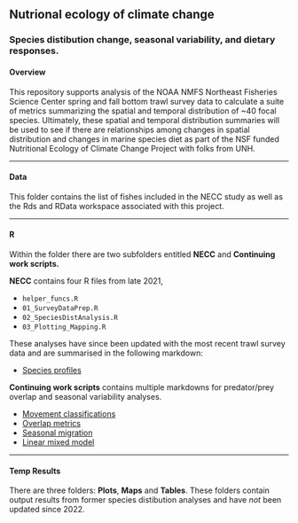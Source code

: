 ## Nutrional ecology of climate change

### Species distibution change, seasonal variability, and dietary responses.

#### Overview

This repository supports analysis of the NOAA NMFS Northeast Fisheries Science Center spring and fall bottom trawl survey data to calculate a suite of metrics summarizing the spatial and temporal distribution of \~40 focal species. Ultimately, these spatial and temporal distribution summaries will be used to see if there are relationships among changes in spatial distribution and changes in marine species diet as part of the NSF funded Nutritional Ecology of Climate Change Project with folks from UNH.

------------------------------------------------------------------------

#### Data

This folder contains the list of fishes included in the NECC study as well as the Rds and RData workspace associated with this project.

------------------------------------------------------------------------

#### R

Within the folder there are two subfolders entitled **NECC** and **Continuing work scripts.**

**NECC** contains four R files from late 2021,

-   `helper_funcs.R`
-   `01_SurveyDataPrep.R`
-   `02_SpeciesDistAnalysis.R`
-   `03_Plotting_Mapping.R`

These analyses have since been updated with the most recent trawl survey data and are summarised in the following markdown:

-   [Species profiles](https://carlylovas.github.io/NECC-Species-Distribution-Summaries/R/NECC%20scripts/Updated_Species_Dist.html)

**Continuing work scripts** contains multiple markdowns for predator/prey overlap and seasonal variability analyses.

-   [Movement classifications](https://carlylovas.github.io/NECC-Species-Distribution-Summaries/R/Continuing%20work%20scripts/movement.html)
-   [Overlap metrics](https://carlylovas.github.io/NECC-Species-Distribution-Summaries/R/Continuing%20work%20scripts/overlap.html)
-   [Seasonal migration](https://carlylovas.github.io/NECC-Species-Distribution-Summaries/R/Continuing%20work%20scripts/seasonal_migration.html)
-   [Linear mixed model](https://carly.lovas.github.io/NECC-Species-Distribution-Summaries/R/Continuing%20work%20scripts/trawl_yearday.html)

------------------------------------------------------------------------

#### Temp Results

There are three folders: **Plots**, **Maps** and **Tables**. These folders contain output results from former species distibution analyses and have *not* been updated since 2022.
